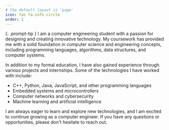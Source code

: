 ```yaml
---
# the default layout is 'page'
icon: fas fa-info-circle
order: 1
---
```



{: .prompt-tip }
I am a computer engineering student with a passion for designing and creating innovative technology. My coursework has provided me with a solid foundation in computer science and engineering concepts, including programming languages, algorithms, data structures, and computer systems.

In addition to my formal education, I have also gained experience through various projects and internships. Some of the technologies I have worked with include:

- C++, Python, Java, JavaScript, and other programming languages
- Embedded systems and microcontrollers
- Computer networks and cybersecurity
- Machine learning and artificial intelligence

I am always eager to learn and explore new technologies, and I am excited to continue growing as a computer engineer. If you have any questions or opportunities, please don't hesitate to reach out.